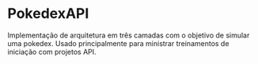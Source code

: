 # PokedexAPI
Implementação de arquitetura em três camadas com o objetivo de simular uma pokedex. Usado principalmente para ministrar treinamentos de iniciação com projetos API.
